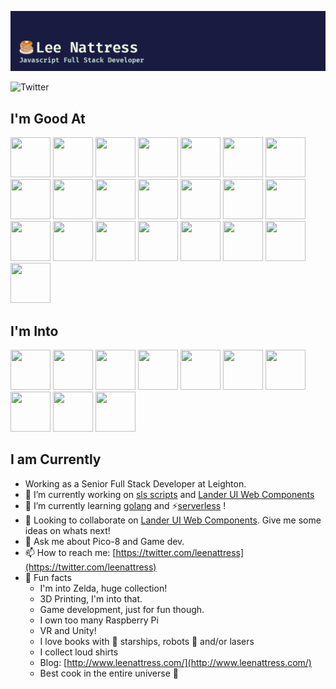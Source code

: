 ![Profile Header](header.png)

![Twitter](https://img.shields.io/twitter/follow/leenattress?style=social)

## I'm Good At

<img height="64" width="64" src="https://cdn.jsdelivr.net/npm/simple-icons@v3/icons/javascript.svg" /> <img height="64" width="64" src="https://cdn.jsdelivr.net/npm/simple-icons@v3/icons/typescript.svg" />
<img height="64" width="64" src="https://cdn.jsdelivr.net/npm/simple-icons@v3/icons/css3.svg" />
<img height="64" width="64" src="https://cdn.jsdelivr.net/npm/simple-icons@v3/icons/tailwindcss.svg" />
<img height="64" width="64" src="https://cdn.jsdelivr.net/npm/simple-icons@v3/icons/node-dot-js.svg" />
<img height="64" width="64" src="https://cdn.jsdelivr.net/npm/simple-icons@v3/icons/angular.svg" />
<img height="64" width="64" src="https://cdn.jsdelivr.net/npm/simple-icons@v3/icons/svelte.svg" />
<img height="64" width="64" src="https://cdn.jsdelivr.net/npm/simple-icons@v3/icons/react.svg" />
<img height="64" width="64" src="https://cdn.jsdelivr.net/npm/simple-icons@v3/icons/serverless.svg" />
<img height="64" width="64" src="https://cdn.jsdelivr.net/npm/simple-icons@v3/icons/amazonaws.svg" />
<img height="64" width="64" src="https://cdn.jsdelivr.net/npm/simple-icons@v3/icons/jest.svg" />
<img height="64" width="64" src="https://cdn.jsdelivr.net/npm/simple-icons@v3/icons/cypress.svg" />
<img height="64" width="64" src="https://cdn.jsdelivr.net/npm/simple-icons@v3/icons/go.svg" />
<img height="64" width="64" src="https://cdn.jsdelivr.net/npm/simple-icons@v3/icons/unity.svg" />
<img height="64" width="64" src="https://cdn.jsdelivr.net/npm/simple-icons@v3/icons/ionic.svg" />
<img height="64" width="64" src="https://cdn.jsdelivr.net/npm/simple-icons@v3/icons/visualstudiocode.svg" />
<img height="64" width="64" src="https://cdn.jsdelivr.net/npm/simple-icons@v3/icons/webcomponents-dot-org.svg" />
<img height="64" width="64" src="https://cdn.jsdelivr.net/npm/simple-icons@v3/icons/figma.svg" />
<img height="64" width="64" src="https://cdn.jsdelivr.net/npm/simple-icons@v3/icons/adobephotoshop.svg" />
<img height="64" width="64" src="https://cdn.jsdelivr.net/npm/simple-icons@v3/icons/postman.svg" />
<img height="64" width="64" src="https://cdn.jsdelivr.net/npm/simple-icons@v3/icons/markdown.svg" />
<img height="64" width="64" src="https://cdn.jsdelivr.net/npm/simple-icons@v3/icons/storybook.svg" />

## I'm Into

<img height="64" width="64" src="https://cdn.jsdelivr.net/npm/simple-icons@v3/icons/nintendo.svg" /> <img height="64" width="64" src="https://cdn.jsdelivr.net/npm/simple-icons@v3/icons/nintendoswitch.svg" />
<img height="64" width="64" src="https://cdn.jsdelivr.net/npm/simple-icons@v3/icons/wiiu.svg" />
<img height="64" width="64" src="https://cdn.jsdelivr.net/npm/simple-icons@v3/icons/sega.svg" />
<img height="64" width="64" src="https://cdn.jsdelivr.net/npm/simple-icons@v3/icons/raspberrypi.svg" />
<img height="64" width="64" src="https://cdn.jsdelivr.net/npm/simple-icons@v3/icons/steam.svg" />
<img height="64" width="64" src="https://cdn.jsdelivr.net/npm/simple-icons@v3/icons/counter-strike.svg" />
<img height="64" width="64" src="https://cdn.jsdelivr.net/npm/simple-icons@v3/icons/arduino.svg" />
<img height="64" width="64" src="https://cdn.jsdelivr.net/npm/simple-icons@v3/icons/aseprite.svg" />
<img height="64" width="64" src="https://cdn.jsdelivr.net/npm/simple-icons@v3/icons/hackaday.svg" />

## I am Currently

- Working as a Senior Full Stack Developer at Leighton.
- 🔭 I’m currently working on [sls scripts](https://github.com/leenattress/slsscripts) and [Lander UI Web Components](https://github.com/leenattress/lander-ui)
- 🌱 I’m currently learning [golang](https://github.com/leenattress/goshootygame) and ⚡[serverless](https://www.serverless.com/framework/docs/) !
- 👯 Looking to collaborate on [Lander UI Web Components](https://github.com/leenattress/lander-ui). Give me some ideas on whats next!
- 💬 Ask me about Pico-8 and Game dev.
- 📫 How to reach me: [https://twitter.com/leenattress](https://twitter.com/leenattress)
- 🎉 Fun facts
    - I'm into Zelda, huge collection!
    - 3D Printing, I'm into that.
    - Game development, just for fun though.
    - I own too many Raspberry Pi
    - VR and Unity!
    - I love books with 🚀 starships, robots 🤖 and/or lasers
    - I collect loud shirts
    - Blog: [http://www.leenattress.com/](http://www.leenattress.com/)
    - Best cook in the entire universe 🌌


